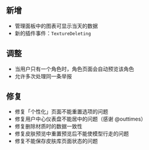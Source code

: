 ## 新增

- 管理面板中的图表可显示当天的数据
- 新的插件事件：`TextureDeleting`

## 调整

- 当用户只有一个角色时，角色页面会自动预览该角色
- 允许多次处理同一条举报

## 修复

- 修复「个性化」页面不能重置选项的问题
- 修复用户中心仪表盘不能居中的问题（感谢 @outtimes）
- 修复删除材质时的数据一致性
- 修复皮肤预览中重置预览后不能使模型行走的问题
- 修复不能保存皮肤库页面状态的问题
